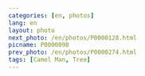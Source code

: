 ```yaml
---
categories: [en, photos]
lang: en
layout: photo
next_photo: /en/photos/P0000128.html
picname: P0000098
prev_photo: /en/photos/P0000274.html
tags: [Camel Man, Tree]
---
```

